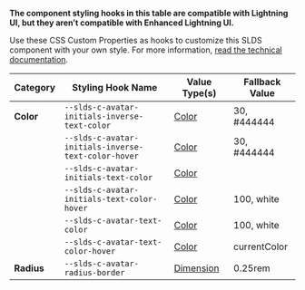 **The component styling hooks in this table are compatible with Lightning UI, but they aren’t compatible with Enhanced Lightning UI.**

Use these CSS Custom Properties as hooks to customize this SLDS component with your own style. For more information, [read the technical documentation](https://developer.mozilla.org/en-US/docs/Web/CSS/color_value).

| Category | Styling Hook Name | Value Type(s) | Fallback Value |
| -------- | ----------------- | ------------- | -------------- |
| **Color** | `--slds-c-avatar-initials-inverse-text-color` | [Color](https://developer.mozilla.org/en-US/docs/Web/CSS/color_value) | 30, #444444 |
|  | `--slds-c-avatar-initials-inverse-text-color-hover` | [Color](https://developer.mozilla.org/en-US/docs/Web/CSS/color_value) | 30, #444444 |
|  | `--slds-c-avatar-initials-text-color` | [Color](https://developer.mozilla.org/en-US/docs/Web/CSS/color_value) |  |
|  | `--slds-c-avatar-initials-text-color-hover` | [Color](https://developer.mozilla.org/en-US/docs/Web/CSS/color_value) | 100, white |
|  | `--slds-c-avatar-text-color` | [Color](https://developer.mozilla.org/en-US/docs/Web/CSS/color_value) | 100, white |
|  | `--slds-c-avatar-text-color-hover` | [Color](https://developer.mozilla.org/en-US/docs/Web/CSS/color_value) | currentColor |
| **Radius** | `--slds-c-avatar-radius-border` | [Dimension](https://developer.mozilla.org/en-US/docs/Web/CSS/dimension) | 0.25rem |
